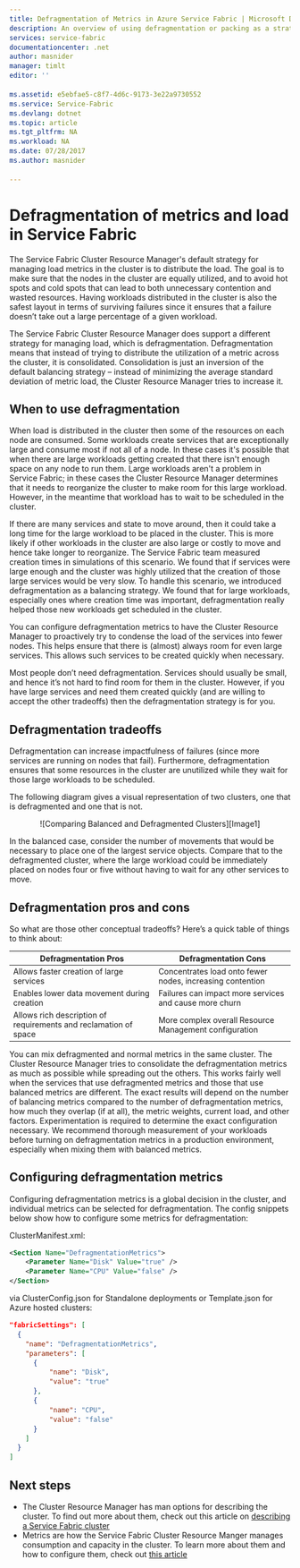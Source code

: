 ```yaml
---
title: Defragmentation of Metrics in Azure Service Fabric | Microsoft Docs
description: An overview of using defragmentation or packing as a strategy for metrics in Service Fabric
services: service-fabric
documentationcenter: .net
author: masnider
manager: timlt
editor: ''

ms.assetid: e5ebfae5-c8f7-4d6c-9173-3e22a9730552
ms.service: Service-Fabric
ms.devlang: dotnet
ms.topic: article
ms.tgt_pltfrm: NA
ms.workload: NA
ms.date: 07/28/2017
ms.author: masnider

---
```

# Defragmentation of metrics and load in Service Fabric
The Service Fabric Cluster Resource Manager's default strategy for managing load metrics in the cluster is to distribute the load. The goal is to make sure that the nodes in the cluster are equally utilized, and to avoid hot spots and cold spots that can lead to both unnecessary contention and wasted resources. Having workloads distributed in the cluster is also the safest layout in terms of surviving failures since it ensures that a failure doesn’t take out a large percentage of a given workload. 

The Service Fabric Cluster Resource Manager does support a different strategy for managing load, which is defragmentation. Defragmentation means that instead of trying to distribute the utilization of a metric across the cluster, it is consolidated. Consolidation is just an inversion of the default balancing strategy – instead of minimizing the average standard deviation of metric load, the Cluster Resource Manager tries to increase it.

## When to use defragmentation
When load is distributed in the cluster then some of the resources on each node are consumed. Some workloads create services that are exceptionally large and consume most if not all of a node. In these cases it's possible that when there are large workloads getting created that there isn't enough space on any node to run them. Large workloads aren't a problem in Service Fabric; in these cases the Cluster Resource Manager determines that it needs to reorganize the cluster to make room for this large workload. However, in the meantime that workload has to wait to be scheduled in the cluster.

If there are many services and state to move around, then it could take a long time for the large workload to be placed in the cluster. This is more likely if other workloads in the cluster are also large or costly to move and hence take longer to reorganize. The Service Fabric team measured creation times in simulations of this scenario. We found that if services were large enough and the cluster was highly utilized that the creation of those large services would be very slow. To handle this scenario, we introduced defragmentation as a balancing strategy. We found that for large workloads, especially ones where creation time was important, defragmentation really helped those new workloads get scheduled in the cluster.

You can configure defragmentation metrics to have the Cluster Resource Manager to proactively try to condense the load of the services into fewer nodes. This helps ensure that there is (almost) always room for even large services. This allows such services to be created quickly when necessary.

Most people don’t need defragmentation. Services should usually be small, and hence it’s not hard to find room for them in the cluster. However, if you have large services and need them created quickly (and are willing to accept the other tradeoffs) then the defragmentation strategy is for you.

## Defragmentation tradeoffs
Defragmentation can increase impactfulness of failures (since more services are running on nodes that fail). Furthermore, defragmentation ensures that some resources in the cluster are unutilized while they wait for those large workloads to be scheduled.

The following diagram gives a visual representation of two clusters, one that is defragmented and one that is not. 

<center>
![Comparing Balanced and Defragmented Clusters][Image1]
</center>

In the balanced case, consider the number of movements that would be necessary to place one of the largest service objects. Compare that to the defragmented cluster, where the large workload could be immediately placed on nodes four or five without having to wait for any other services to move.

## Defragmentation pros and cons
So what are those other conceptual tradeoffs? Here’s a quick table of things to think about:

| Defragmentation Pros | Defragmentation Cons |
| --- | --- |
| Allows faster creation of large services |Concentrates load onto fewer nodes, increasing contention |
| Enables lower data movement during creation |Failures can impact more services and cause more churn |
| Allows rich description of requirements and reclamation of space |More complex overall Resource Management configuration |

You can mix defragmented and normal metrics in the same cluster. The Cluster Resource Manager tries to consolidate the defragmentation metrics as much as possible while spreading out the others. This works fairly well when the services that use defragmented metrics and those that use balanced metrics are different. The exact results will depend on the number of balancing metrics compared to the number of defragmentation metrics, how much they overlap (if at all), the metric weights, current load, and other factors. Experimentation is required to determine the exact configuration necessary. We recommend thorough measurement of your workloads before turning on defragmentation metrics in a production environment, especially when mixing them with balanced metrics. 

## Configuring defragmentation metrics
Configuring defragmentation metrics is a global decision in the cluster, and individual metrics can be selected for defragmentation. The config snippets below show how to configure some metrics for defragmentation:

ClusterManifest.xml:

```xml
<Section Name="DefragmentationMetrics">
    <Parameter Name="Disk" Value="true" />
    <Parameter Name="CPU" Value="false" />
</Section>
```

via ClusterConfig.json for Standalone deployments or Template.json for Azure hosted clusters:

```json
"fabricSettings": [
  {
    "name": "DefragmentationMetrics",
    "parameters": [
      {
          "name": "Disk",
          "value": "true"
      },
      {
          "name": "CPU",
          "value": "false"
      }
    ]
  }
]
```


## Next steps
- The Cluster Resource Manager has man options for describing the cluster. To find out more about them, check out this article on [describing a Service Fabric cluster](service-fabric-cluster-resource-manager-cluster-description.md)
- Metrics are how the Service Fabric Cluster Resource Manger manages consumption and capacity in the cluster. To learn more about them and how to configure them, check out [this article](service-fabric-cluster-resource-manager-metrics.md)

[Image1]:./media/service-fabric-cluster-resource-manager-defragmentation-metrics/balancing-defrag-compared.png
